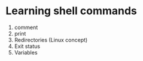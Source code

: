 # Learning shell commands
1. comment
2. print
3. Redirectories  (Linux concept)
4. Exit status
5. Variables
